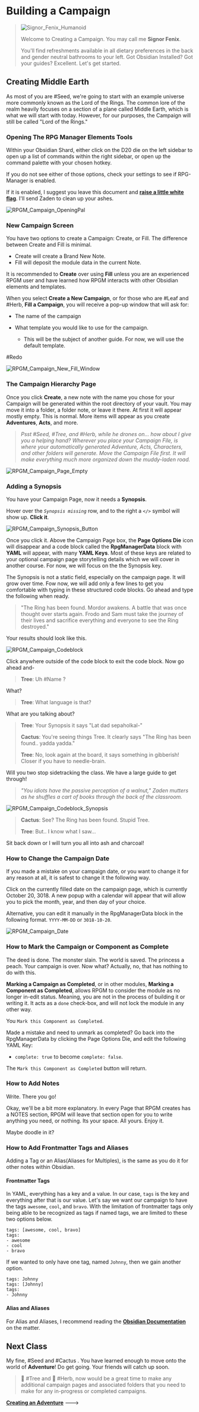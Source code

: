 # Building a Campaign


> ![Signor_Fenix_Humanoid](../Zadens_Photo_Album/Guide/Storytelling/Act-1/Signor_Fenix_Humanoid.jpeg)
>
> Welcome to Creating a Campaign. You may call me **Signor Fenix**.
>
> You'll find refreshments available in all dietary preferences in the back and gender neutral bathrooms to your left. Got Obsidian Installed? Got your guides? Excellent. Let's get started. 

## Creating Middle Earth


As most of you are #Seed, we're going to start with an example universe more commonly known as the Lord of the Rings. The common lore of the realm heavily focuses on a section of a plane called Middle Earth, which is what we will start with today. However, for our purposes, the Campaign will still be called "Lord of the Rings."


### Opening The RPG Manager Elements Tools


Within your Obsidian Shard, either click on the D20 die on the left sidebar to open up a list of commands within the right sidebar, or open up the command palette with your chosen hotkey. 

If you do not see either of those options, check your settings to see if RPG-Manager is enabled. 

If it is enabled, I suggest you leave this document and [**raise a little white flag**](https://github.com/carlonicora/obsidian-rpg-manager/issues?q=is%3Aissue+is%3Aopen+sort%3Aupdated-desc). I'll send Zaden to clean up your ashes. 

![RPGM_Campaign_OpeningPal](../Zadens_Photo_Album/Guide/Hierarchy/Campaign/RPGM_Campaign_OpeningPal.png)

### New Campaign Screen

You have two options to create a Campaign: Create, or Fill. The difference between Create and Fill is minimal. 
- Create will create a Brand New Note. 
- Fill will deposit the module data in the current Note. 

It is recommended to **Create** over using **Fill** unless you are an experienced RPGM user and have learned how RPGM interacts with other Obsidian elements and templates. 

When you select **Create a New Campaign**, or for those who are #Leaf and #Herb, **Fill a Campaign**, you will receive a pop-up window that will ask for:

- The name of the campaign

- What template you would like to use for the campaign. 
	- This will be the subject of another guide. For now, we will use the default template. 

#Redo

![RPGM_Campaign_New_Fill_Window](../Zadens_Photo_Album/Guide/Hierarchy/Campaign/RPGM_Campaign_New_Fill_Window.png)

### The Campaign Hierarchy Page


Once you click **Create**, a new note with the name you chose for your Campaign will be generated within the root directory of your vault. You may move it into a folder, a folder note, or leave it there. At first it will appear mostly empty. This is normal. More items will appear as you create **Adventures**, **Acts**, and more. 

>*Psst #Seed, #Tree, and #Herb, while he drones on... how about I give you a helping hand? Wherever you place your Campaign File, is where your automatically generated Adventure, Acts, Characters, and other folders will generate. Move the Campaign File first. It will make everything much more organized down the muddy-laden road.* 



![RPGM_Campaign_Page_Empty](../Zadens_Photo_Album/Guide/Hierarchy/Campaign/RPGM_Campaign_Page_Empty.png)


### Adding a Synopsis

You have your Campaign Page, now it needs a **Synopsis**. 

Hover over the *`Synopsis missing`* row, and to the right a `</>` symbol will show up. **Click it**.

![RPGM_Campaign_Synopsis_Button](../Zadens_Photo_Album/Guide/Hierarchy/Campaign/RPGM_Campaign_Synopsis_Button.png)

Once you click it. Above the Campaign Page box, the **Page Options Die** icon will disappear and a code block called the **RpgManagerData** block with **YAML** will appear, with many **YAML Keys**. Most of these keys are related to your optional campaign page storytelling details which we will cover in another course. For now, we will focus on the the Synopsis key.

The Synopsis is not a static field, especially on the campaign page. It will grow over time. Fow now, we will add only a few lines to get you comfortable with typing in these structured code blocks. Go ahead and type the following when ready. 

>"The Ring has been found. Mordor awakens. A battle that was once thought over starts again. Frodo and Sam must take the journey of their lives and sacrifice everything and everyone to see the Ring destroyed."

Your results should look like this.

![RPGM_Campaign_Codeblock](../Zadens_Photo_Album/Guide/Hierarchy/Campaign/RPGM_Campaign_Codeblock.png)

Click anywhere outside of the code block to exit the code block. Now go ahead and-

> **Tree**: Uh #Name ?

What?

> **Tree**: What language is that?

What are you talking about?

> **Tree**: Your Synopsis it says "Lat dad sepaholkal-"
> 
> **Cactus**: You're seeing things Tree. It clearly says "The Ring has been found.. yadda yadda."
> 
> **Tree**: No, look again at the board, it says something in gibberish! Closer if you have to needle-brain.

Will you two stop sidetracking the class. We have a large guide to get through!

> *"You idiots have the passive perception of a walnut," Zaden mutters as he shuffles a cart of books through the back of the classroom.* 


![RPGM_Campaign_Codeblock_Synopsis](../Zadens_Photo_Album/Guide/Hierarchy/Campaign/RPGM_Campaign_Codeblock_Synopsis.png)

> **Cactus**: See? The Ring has been found. Stupid Tree.
> 
> **Tree**: But.. I know what I saw...

Sit back down or I will turn you all into ash and charcoal!

### How to Change the Campaign Date

If you made a mistake on your campaign date, or you want to change it for any reason at all, it is safest to change it the following way.

Click on the currently filled date on the campaign page, which is currently October 20, 3018. A new popup with a calendar will appear that will allow you to pick the month, year, and then day of your choice.

Alternative, you can edit it manually in the RpgManagerData block in the following format. `YYYY-MM-DD` or `3018-10-20`.

![RPGM_Campaign_Date](../Zadens_Photo_Album/Guide/Hierarchy/Campaign/RPGM_Campaign_Date.png)


### How to Mark the Campaign or Component as Complete

The deed is done. The monster slain. The world is saved. The princess a peach. Your campaign is over. Now what? Actually, no, that has nothing to do with this.

**Marking a Campaign as Completed**, or in other modules, **Marking a Component as Completed**, allows RPGM to consider the module as no longer in-edit status. Meaning, you are not in the process of building it or writing it. It acts as a `done` check-box, and will not lock the module in any other way. 

You  `Mark this Component as Completed`. 

Made a mistake and need to unmark as completed? Go back into the RpgManagerData by clicking the Page Options Die, and edit the following YAML Key:

- `complete: true`  to become `complete: false`.

The  `Mark this Component as Completed` button will return.

### How to Add Notes

Write. There you go!

Okay, we'll be a bit more explanatory. In every Page that RPGM creates has a NOTES section, RPGM will leave that section open for you to write anything you need, or nothing. Its your space. All yours. Enjoy it. 

Maybe doodle in it?

### How to Add Frontmatter Tags and Aliases

Adding a Tag or an Alias(Aliases for Multiples), is the same as you do it for other notes within Obsidian. 

#### Frontmatter Tags

In YAML, everything has a key and a value. In our case, `tags` is the key and everything after that is our value. Let's say we want our campaign to have the tags `awesome`, `cool`, and `bravo`. With the limitation of frontmatter tags only being able to be recognized as tags if named tags, we are limited to these two options below. 

```
tags: [awesome, cool, bravo]
tags: 
- awesome
- cool
- bravo
```

If we wanted to only have one tag, named `Johnny`, then we gain another option.

```
tags: Johnny
tags: [Johnny]
tags:
- Johnny
```

#### Alias and Aliases

For Alias and Aliases, I recommend reading the [**Obsidian Documentation**](https://help.obsidian.md/How+to/Add+aliases+to+note) on the matter. 

## Next Class

My fine, #Seed  and #Cactus . You have learned enough to move onto the world of **Adventure**! Do get going. Your friends will catch up soon. 

> 🌲 #Tree and 🌿 #Herb, now would be a great time to make any additional campaign pages and associated folders that you need to make for any in-progress or completed campaigns.  


[**Creating an Adventure**](Creating%20an%20Adventure.md) --->